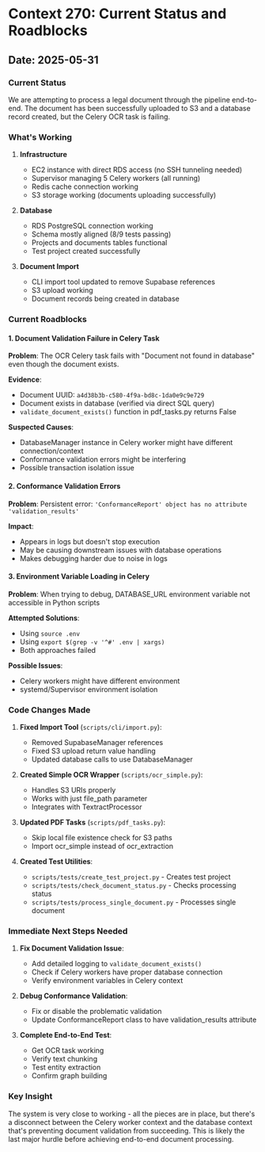 # Context 270: Current Status and Roadblocks

## Date: 2025-05-31

### Current Status
We are attempting to process a legal document through the pipeline end-to-end. The document has been successfully uploaded to S3 and a database record created, but the Celery OCR task is failing.

### What's Working
1. **Infrastructure**
   - EC2 instance with direct RDS access (no SSH tunneling needed)
   - Supervisor managing 5 Celery workers (all running)
   - Redis cache connection working
   - S3 storage working (documents uploading successfully)

2. **Database**
   - RDS PostgreSQL connection working
   - Schema mostly aligned (8/9 tests passing)
   - Projects and documents tables functional
   - Test project created successfully

3. **Document Import**
   - CLI import tool updated to remove Supabase references
   - S3 upload working
   - Document records being created in database

### Current Roadblocks

#### 1. Document Validation Failure in Celery Task
**Problem**: The OCR Celery task fails with "Document not found in database" even though the document exists.

**Evidence**:
- Document UUID: `a4d38b3b-c580-4f9a-bd8c-1da0e9c9e729`
- Document exists in database (verified via direct SQL query)
- `validate_document_exists()` function in pdf_tasks.py returns False

**Suspected Causes**:
- DatabaseManager instance in Celery worker might have different connection/context
- Conformance validation errors might be interfering
- Possible transaction isolation issue

#### 2. Conformance Validation Errors
**Problem**: Persistent error: `'ConformanceReport' object has no attribute 'validation_results'`

**Impact**:
- Appears in logs but doesn't stop execution
- May be causing downstream issues with database operations
- Makes debugging harder due to noise in logs

#### 3. Environment Variable Loading in Celery
**Problem**: When trying to debug, DATABASE_URL environment variable not accessible in Python scripts

**Attempted Solutions**:
- Using `source .env`
- Using `export $(grep -v '^#' .env | xargs)`
- Both approaches failed

**Possible Issues**:
- Celery workers might have different environment
- systemd/Supervisor environment isolation

### Code Changes Made

1. **Fixed Import Tool** (`scripts/cli/import.py`):
   - Removed SupabaseManager references
   - Fixed S3 upload return value handling
   - Updated database calls to use DatabaseManager

2. **Created Simple OCR Wrapper** (`scripts/ocr_simple.py`):
   - Handles S3 URIs properly
   - Works with just file_path parameter
   - Integrates with TextractProcessor

3. **Updated PDF Tasks** (`scripts/pdf_tasks.py`):
   - Skip local file existence check for S3 paths
   - Import ocr_simple instead of ocr_extraction

4. **Created Test Utilities**:
   - `scripts/tests/create_test_project.py` - Creates test project
   - `scripts/tests/check_document_status.py` - Checks processing status
   - `scripts/tests/process_single_document.py` - Processes single document

### Immediate Next Steps Needed

1. **Fix Document Validation Issue**:
   - Add detailed logging to `validate_document_exists()`
   - Check if Celery workers have proper database connection
   - Verify environment variables in Celery context

2. **Debug Conformance Validation**:
   - Fix or disable the problematic validation
   - Update ConformanceReport class to have validation_results attribute

3. **Complete End-to-End Test**:
   - Get OCR task working
   - Verify text chunking
   - Test entity extraction
   - Confirm graph building

### Key Insight
The system is very close to working - all the pieces are in place, but there's a disconnect between the Celery worker context and the database context that's preventing document validation from succeeding. This is likely the last major hurdle before achieving end-to-end document processing.
